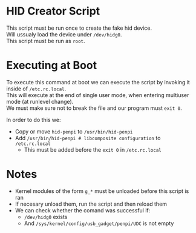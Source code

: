 # HID Creator Script

This script must be run once to create the fake hid device.   
Will ussualy load the device under `/dev/hidg0`.   
This script must be run as `root`. 

# Executing at Boot
To execute this command at boot we can execute the script by invoking it inside of `/etc.rc.local`.   
This will execute at the end of single user mode, when entering multiuser mode (at runlevel change).   
We must make sure not to break the file and our program must `exit 0`.   


In order to do this we:
   - Copy or move `hid-penpi` to `/usr/bin/hid-penpi`
   - Add `/usr/bin/hid-penpi # libcomposite configuration` to `/etc.rc.local`
      - This must be added before the `exit 0` in `/etc.rc.local`


# Notes
   - Kernel modules of the form `g_*` must be unloaded before this script is ran
   - If necesary unload them, run the script and then reload them
   - We can check whether the comand was successful if:
      - `/dev/hidg0` exists
      - And `/sys/kernel/config/usb_gadget/penpi/UDC` is not empty

